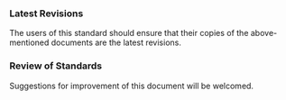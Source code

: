### Latest Revisions
The users of this standard should ensure that their copies of the above-mentioned documents are the latest revisions. 

### Review of Standards
Suggestions for improvement of this document will be welcomed. 
